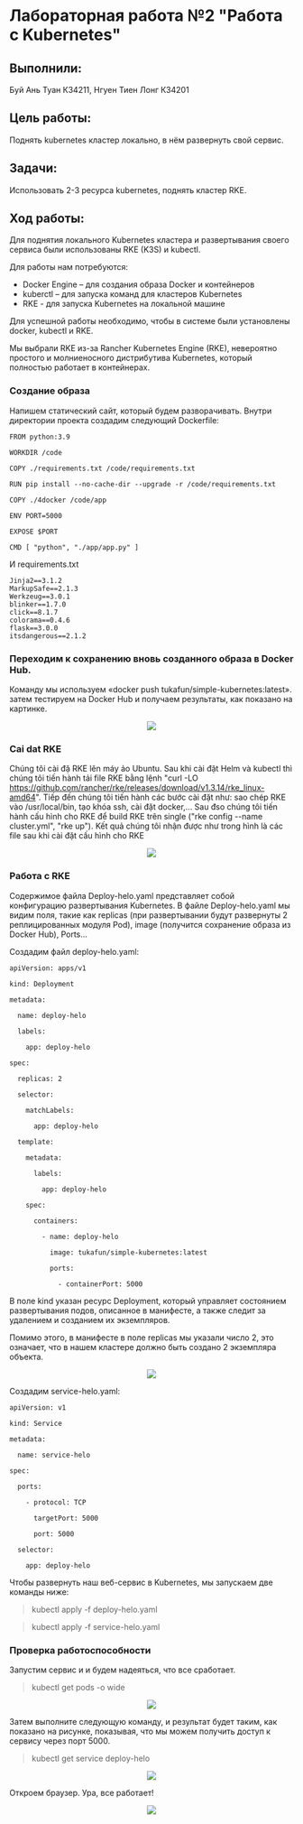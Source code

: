 # Лабораторная работа №2 "Работа с Kubernetes"

## Выполнили:

Буй Ань Туан К34211, Нгуен Тиен Лонг К34201

## Цель работы:

Поднять kubernetes кластер локально, в нём развернуть свой сервис.

## Задачи:

Использовать 2-3 ресурса kubernetes, поднять кластер RKE.

## Ход работы:

Для поднятия локального Kubernetes кластера и развертывания своего сервиса были использованы RKE (K3S) и kubectl.

Для работы нам потребуются:

- Docker Engine – для создания образа Docker и контейнеров
- kuberctl – для запуска команд для кластеров Kubernetes
- RKE - для запуска Kubernetes на локальной машине

Для успешной работы необходимо, чтобы в системе были установлены docker, kubectl и RKE.

Мы выбрали RKE из-за Rancher Kubernetes Engine (RKE), невероятно простого и молниеносного дистрибутива Kubernetes, который полностью работает в контейнерах.

### Создание образа

Напишем статический сайт, который будем разворачивать. Внутри директории проекта создадим следующий Dockerfile:

```
FROM python:3.9

WORKDIR /code

COPY ./requirements.txt /code/requirements.txt

RUN pip install --no-cache-dir --upgrade -r /code/requirements.txt

COPY ./4docker /code/app

ENV PORT=5000

EXPOSE $PORT

CMD [ "python", "./app/app.py" ]

```

И requirements.txt

```
Jinja2==3.1.2
MarkupSafe==2.1.3
Werkzeug==3.0.1
blinker==1.7.0
click==8.1.7
colorama==0.4.6
flask==3.0.0
itsdangerous==2.1.2
```

### Переходим к сохранению вновь созданного образа в Docker Hub.

Команду мы используем «docker push tukafun/simple-kubernetes:latest». затем тестируем на Docker Hub и получаем результаты, как показано на картинке.

<p align="center"><img src="./img/img5.png"/></p>

### Cai dat RKE

Chúng tôi cài đặ RKE lên máy ảo Ubuntu. Sau khi cài đặt Helm và kubectl thì chúng tôi tiến hành tải file RKE bằng lệnh "curl -LO https://github.com/rancher/rke/releases/download/v1.3.14/rke_linux-amd64".
Tiếp đến chúng tôi tiến hành các bước cài đặt như: sao chép RKE vào /usr/local/bin, tạo khóa ssh, cài đặt docker,... Sau đso chúng tôi tiến hành cấu hình cho RKE để build RKE trên single ("rke config --name cluster.yml", "rke up"). Kết quả chúng tôi nhận được như trong hình là các file sau khi cài đặt cấu hình cho RKE

<p align="center"><img src="./img/img6.png"/></p>

### Работа с RKE

Содержимое файла Deploy-helo.yaml представляет собой конфигурацию развертывания Kubernetes. В файле Deploy-helo.yaml мы видим поля, такие как replicas (при развертывании будут развернуты 2 реплицированных модуля Pod), image (получится сохранение образа из Docker Hub), Ports...

Создадим файл deploy-helo.yaml:

```
apiVersion: apps/v1

kind: Deployment

metadata:

  name: deploy-helo

  labels:

    app: deploy-helo

spec:

  replicas: 2

  selector:

    matchLabels:

      app: deploy-helo

  template:

    metadata:

      labels:

        app: deploy-helo

    spec:

      containers:

        - name: deploy-helo

          image: tukafun/simple-kubernetes:latest

          ports:

            - containerPort: 5000
```

В поле kind указан ресурс Deployment, который управляет состоянием развертывания подов, описанное в манифесте, а также следит за удалением и созданием их экземпляров.

Помимо этого, в манифесте в поле replicas мы указали число 2, это означает, что в нашем кластере должно быть создано 2 экземпляра объекта.

<p align="center"><img src="./img/img1.png"/></p>

Создадим service-helo.yaml:

```
apiVersion: v1

kind: Service

metadata:

  name: service-helo

spec:

  ports:

    - protocol: TCP

      targetPort: 5000

      port: 5000

  selector:

    app: deploy-helo
```

Чтобы развернуть наш веб-сервис в Kubernetes, мы запускаем две команды ниже:

> kubectl apply -f deploy-helo.yaml

> kubectl apply -f service-helo.yaml

### Проверка работоспособности

Запустим сервис и и будем надеяться, что все сработает.

> kubectl get pods -o wide

<p align="center"><img src="./img/img2.png"/></p>

Затем выполните следующую команду, и результат будет таким, как показано на рисунке, показывая, что мы можем получить доступ к сервису через порт 5000.

> kubectl get service deploy-helo

<p align="center"><img src="./img/img3.png"/></p>

Откроем браузер. Ура, все работает!

<p align="center"><img src="./img/img4.png"/></p>
